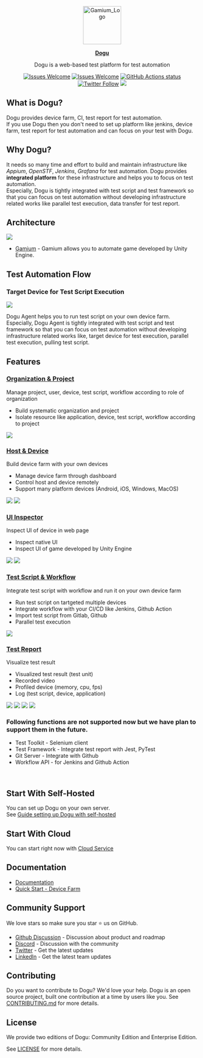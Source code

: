 <p align="center">
<img src=".github/resources/logo.png" width="100px" height="100px" title="Gamium_Logo"/>
</p>
<p align="center">
  <a href="https://dogutech.io"><b>Dogu</b></a>
</p>
<p align="center">
Dogu is a web-based test platform for test automation
</p>

<p align="center">
  <a href="https://github.com/dogu-team/dogu/issues"><img src="https://img.shields.io/badge/Issues-welcome-brightgreen.svg" alt="Issues Welcome"></a>
  <a href="https://github.com/dogu-team/dogu/discussions"><img src="https://img.shields.io/badge/Discussions-welcome-brightgreen.svg" alt="Issues Welcome"></a>
  <a href="https://github.com/dogu-team/dogu/actions/workflows/e2e.yml"><img src="https://github.com/dogu-team/dogu/actions/workflows/e2e.yml/badge.svg" alt="GitHub Actions status"></a>
  <a href="https://twitter.com/dogutechio"><img src="https://img.shields.io/twitter/follow/dogutechio.svg?style=social" alt="Twitter Follow" /></a>
  <a href="https://discord.gg/bVycd6Tu9g"><img src="https://dcbadge.vercel.app/api/server/bVycd6Tu9g?style=flat" /></a>
</p>

## What is Dogu?

Dogu provides device farm, CI, test report for test automation.  
If you use Dogu then you don't need to set up platform like jenkins, device farm, test report for test automation and can focus on your test with Dogu.

## Why Dogu?

It needs so many time and effort to build and maintain infrastructure like _Appium_, _OpenSTF_, _Jenkins_, _Grafana_ for test automation.
Dogu provides **integrated platform** for these infrastructure and helps you to focus on test automation.  
Especially, Dogu is tightly integrated with test script and test framework so that you can focus on test automation without developing infrastructure related works like parallel test execution, data transfer for test report.

## Architecture

<img src=".github/resources/architecture.png"/>

- [Gamium](https://github.com/dogu-team/gamium) - Gamium allows you to automate game developed by Unity Engine.

## Test Automation Flow

### Target Device for Test Script Execution

<img src=".github/resources/architecture-test-automation-flow.png"/>

Dogu Agent helps you to run test script on your own device farm. Especially, Dogu Agent is tightly integrated with test script and test framework so that you can focus on test automation without developing infrastructure related works like, target device for test execution, parallel test execution, pulling test script.

## Features

### [Organization & Project](https://docs.dogutech.io/organization-and-project/introduction)

Manage project, user, device, test script, workflow according to role of organization

- Build systematic organization and project
- Isolate resource like application, device, test script, workflow according to project

<img src=".github/resources/organization-member.png"/>

### [Host & Device](https://docs.dogutech.io/host-and-device/introduction)

Build device farm with your own devices

- Manage device farm through dashboard
- Control host and device remotely
- Support many platform devices (Android, iOS, Windows, MacOS)

<img src=".github/resources/device-streaming.png"/>
<img src=".github/resources/device-ios-streaming.png"/>

### [UI Inspector](https://docs.dogutech.io/host-and-device/device/streaming-and-remote-control/game-ui-inspector)

Inspect UI of device in web page

- Inspect native UI
- Inspect UI of game developed by Unity Engine

<img src=".github/resources/inspector-android.png" />
  <img src=".github/resources/inspector-unity.png" />

### [Test Script & Workflow](https://docs.dogutech.io/script-and-routine/introduction)

Integrate test script with workflow and run it on your own device farm

- Run test script on tartgeted multiple devices
- Integrate workflow with your CI/CD like Jenkins, Github Action
- Import test script from Gitlab, Github
- Parallel test execution

<img src=".github/resources/workflow-inside.png"/>

### [Test Report](https://docs.dogutech.io/script-and-routine/report)

Visualize test result

- Visualized test result (test unit)
- Recorded video
- Profiled device (memory, cpu, fps)
- Log (test script, device, application)

<img src=".github/resources/reporting-testing-profiling.png"/>
<img src=".github/resources/reporting-video.png"/>
<img src=".github/resources/reporting-visualization.png"/>
<img src=".github/resources/reporting-profiling.png"/>

<br/>

### Following functions are not supported now but we have plan to support them in the future.

- Test Toolkit - Selenium client
- Test Framework - Integrate test report with Jest, PyTest
- Git Server - Integrate with Github
- Workflow API - for Jenkins and Github Action

<br/>

## Start With Self-Hosted

You can set up Dogu on your own server.  
See [Guide setting up Dogu with self-hosted](https://docs.dogutech.io/self-hosted/get-started)

## Start With Cloud

You can start right now with [Cloud Service](https://dogutech.io)

## Documentation

- [Documentation](https://docs.dogutech.io)
- [Quick Start - Device Farm](https://docs.dogutech.io/get-started/device-farm)

## Community Support

We love stars so make sure you star ⭐ us on GitHub.

- [Github Discussion](https://github.com/dogu-team/dogu/discussions) - Discussion about product and roadmap
- [Discord](https://discord.gg/bVycd6Tu9g) - Discussion with the community
- [Twitter](https://twitter.com/dogutechio) - Get the latest updates
- [LinkedIn](https://www.linkedin.com/company/dogu-technologies) - Get the latest team updates

## Contributing

Do you want to contribute to Dogu? We'd love your help. Dogu is an open source project, built one contribution at a time by users like you.
See [CONTRIBUTING.md](CONTRIBUTING.md) for more details.

## License

We provide two editions of Dogu: Community Edition and Enterprise Edition.

See [LICENSE](LICENSE.md) for more details.
